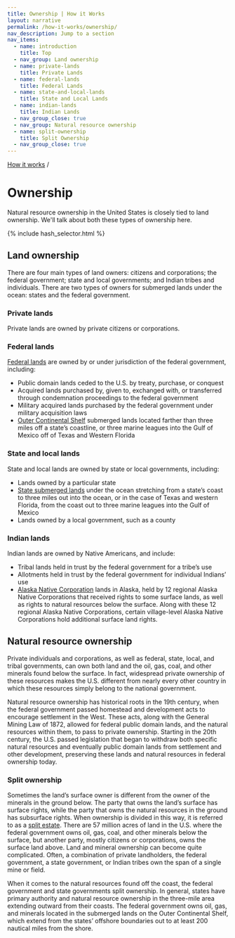 ```yaml
---
title: Ownership | How it Works
layout: narrative
permalink: /how-it-works/ownership/
nav_description: Jump to a section
nav_items:
  - name: introduction
    title: Top
  - nav_group: Land ownership
  - name: private-lands
    title: Private Lands
  - name: federal-lands
    title: Federal Lands
  - name: state-and-local-lands
    title: State and Local Lands
  - name: indian-lands
    title: Indian Lands
  - nav_group_close: true
  - nav_group: Natural resource ownership
  - name: split-ownership
    title: Split Ownership
  - nav_group_close: true
---
```


<div>
  <a class="revenues_subpage-breadcrumb" href="{{ site.baseurl }}/how-it-works/">How it works</a>
  /
</div>
<h1 id="introduction" data-nav-header="introduction">Ownership</h1>

<p class="case_studies_intro-para">Natural resource ownership in the United States is closely tied to land ownership. We'll talk about both these types of ownership here.</p>

<nav class="hash_selector">
  {% include hash_selector.html %}
</nav>

<h2>Land ownership</h2>

<p>There are four main types of land owners: citizens and corporations; the federal government; state and local governments; and Indian tribes and individuals. There are two types of owners for submerged lands under the ocean: states and the federal government.</p>

<h3 id="private-lands" data-nav-header="private-lands">Private lands</h3>

<p>Private lands are owned by private citizens or corporations.</p>

<h3 id="federal-lands" data-nav-header="federal-lands">Federal lands</h3>

<p><a href="http://fas.org/sgp/crs/misc/R42346.pdf">Federal lands</a> are owned by or under jurisdiction of the federal government, including:</p>

<ul class="list-bullet">
  <li>Public domain lands ceded to the U.S. by treaty, purchase, or conquest</li>
  <li>Acquired lands purchased by, given to, exchanged with, or transferred through condemnation proceedings to the federal government</li>
<li>Military acquired lands purchased by the federal government under military acquisition laws</li>
<li><a href="http://www.boem.gov/OCS-Lands-Act-History/">Outer Continental Shelf</a> submerged lands located farther than three miles off a state’s coastline, or three marine leagues into the Gulf of Mexico off of Texas and Western Florida</li>
</ul>

<h3 id="state-and-local-lands" data-nav-header="state-and-local-lands">State and local lands</h3>

<p>State and local lands are owned by state or local governments, including:</p>

<ul class="list-bullet">
  <li>Lands owned by a particular state</li>
  <li><a href="http://www.boem.gov/uploadedfiles/submergedla.pdf">State submerged lands</a> under the ocean stretching from a state’s coast to three miles out into the ocean, or in the case of Texas and western Florida, from the coast out to three marine leagues into the Gulf of Mexico</li>
<li>Lands owned by a local government, such as a county</li>
</ul>

<h3 id="indian-lands" data-nav-header="indian-lands">Indian lands</h3>

<p>Indian lands are owned by Native Americans, and include:</p>

<ul class="list-bullet">
  <li>Tribal lands held in trust by the federal government for a tribe’s use</li>
  <li>Allotments held in trust by the federal government for individual Indians’ use</li>
<li><a href="http://www.gao.gov/assets/660/650857.pdf">Alaska Native Corporation</a> lands in Alaska, held by 12 regional Alaska Native Corporations that received rights to some surface lands, as well as rights to natural resources below the surface. Along with these 12 regional Alaska Native Corporations, certain village-level Alaska Native Corporations hold additional surface land rights.</li>
</ul>

<h2>Natural resource ownership</h2>

<p>Private individuals and corporations, as well as federal, state, local, and tribal governments, can own both land and the oil, gas, coal, and other minerals found below the surface. In fact, widespread private ownership of these resources makes the U.S. different from nearly every other country in which these resources simply belong to the national government.</p>

<p>Natural resource ownership has historical roots in the 19th century, when the federal government passed homestead and development acts to encourage settlement in the West. These acts, along with the General Mining Law of 1872, allowed for federal public domain lands, and the natural resources within them, to pass to private ownership. Starting in the 20th century, the U.S. passed legislation that began to withdraw both specific natural resources and eventually public domain lands from settlement and other development, preserving these lands and natural resources in federal ownership today.</p>

<h3 id="split-ownership" data-nav-header="split-ownership">Split ownership</h3>

<p>Sometimes the land’s surface owner is different from the owner of the minerals in the ground below. The party that owns the land’s surface has surface rights, while the party that owns the natural resources in the ground has subsurface rights. When ownership is divided in this way, it is referred to as a <a href="http://www.blm.gov/wo/st/en/prog/energy/oil_and_gas/best_management_practices/split_estate.html">split estate</a>. There are 57 million acres of land in the U.S. where the federal government owns oil, gas, coal, and other minerals below the surface, but another party, mostly citizens or corporations, owns the surface land above. Land and mineral ownership can become quite complicated. Often, a combination of private landholders, the federal government, a state government, or Indian tribes own the span of a single mine or field.</p>

<p>When it comes to the natural resources found off the coast, the federal government and state governments split ownership. In general, states have primary authority and natural resource ownership in the three-mile area extending outward from their coasts. The federal government owns oil, gas, and minerals located in the submerged lands on the Outer Continental Shelf, which extend from the states’ offshore boundaries out to at least 200 nautical miles from the shore.</p>
